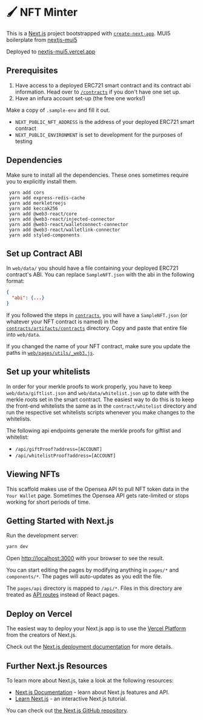 # 🖌️ NFT Minter
This is a [Next.js](https://nextjs.org/) project bootstrapped with [`create-next-app`](https://github.com/vercel/next.js/tree/canary/packages/create-next-app). MUI5 boilerplate from [nextjs-mui5](https://github.com/straightupjac/nextjs-mui5)

Deployed to [nextjs-mui5.vercel.app](https://nextjs-mui5.vercel.app/)

## Prerequisites
1. Have access to a deployed ERC721 smart contract and its contract abi information. Head over to [`/contracts`](/contracts) if you don't have one set up.
2. Have an infura account set-up (the free one works!)

Make a copy of `.sample-env` and fill it out.
- `NEXT_PUBLIC_NFT_ADDRESS` is the address of your deployed ERC721 smart contract
- `NEXT_PUBLIC_ENVIRONMENT` is set to development for the purposes of testing
## Dependencies
Make sure to install all the dependencies. These ones sometimes require you to explicitly install them.
```
 yarn add cors
 yarn add express-redis-cache
 yarn add merkletreejs
 yarn add keccak256
 yarn add @web3-react/core
 yarn add @web3-react/injected-connector
 yarn add @web3-react/walletconnect-connector
 yarn add @web3-react/walletlink-connector
 yarn add styled-components
```

## Set up Contract ABI 
In `web/data/` you should have a file containing your deployed ERC721 contract's ABI. You can replace `SampleNFT.json` with the abi in the following format:
```json
{
  "abi": {...}
}
```
If you followed the steps in [`contracts`](/contracts), you will have a `SampleNFT.json` (or whatever your NFT contract is named) in the [`contracts/artifacts/contracts`](/contracts/artifacts/contracts) directory. Copy and paste that entire file into `web/data`.

If you changed the name of your NFT contract, make sure you update the paths in [`web/pages/utils/_web3.js`](/web/pages/utils/_web3.js).

## Set up your whitelists
In order for your merkle proofs to work properly, you have to keep `web/data/giftlist.json` and `web/data/whitelist.json` up to date with the merkle roots set in the smart contract. The easiest way to do this is to keep the front-end whitelists the same as in the `contract/whitelist` directory and run the respective set whitelists scripts whenever you make changes to the whitelists.

The following api endpoints generate the merkle proofs for giftlist and whitelist:
- `/api/giftProof?address=[ACCOUNT]`
- `/api/whitelistProof?address=[ACCOUNT]`

## Viewing NFTs
This scaffold makes use of the Opensea API to pull NFT token data in the `Your Wallet` page. Sometimes the Opensea API gets rate-limited or stops working for short periods of time.

## Getting Started with Next.js
Run the development server:

```bash
yarn dev
```

Open [http://localhost:3000](http://localhost:3000) with your browser to see the result.

You can start editing the pages by modifying anything in `pages/*` and `components/*`. The pages will auto-updates as you edit the file.

The `pages/api` directory is mapped to `/api/*`. Files in this directory are treated as [API routes](https://nextjs.org/docs/api-routes/introduction) instead of React pages.

## Deploy on Vercel

The easiest way to deploy your Next.js app is to use the [Vercel Platform](https://vercel.com/new?utm_medium=default-template&filter=next.js&utm_source=create-next-app&utm_campaign=create-next-app-readme) from the creators of Next.js.

Check out the [Next.js deployment documentation](https://nextjs.org/docs/deployment) for more details.

## Further Next.js Resources

To learn more about Next.js, take a look at the following resources:

- [Next.js Documentation](https://nextjs.org/docs) - learn about Next.js features and API.
- [Learn Next.js](https://nextjs.org/learn) - an interactive Next.js tutorial.

You can check out [the Next.js GitHub repository](https://github.com/vercel/next.js/).
